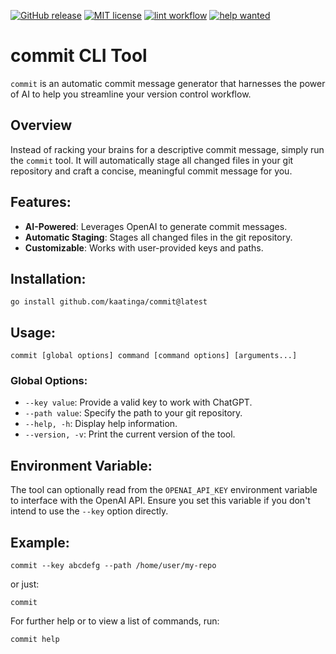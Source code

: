 [![GitHub release](https://img.shields.io/github/release/kaatinga/commit.svg)](https://github.com/kaatinga/commit/releases)
[![MIT license](https://img.shields.io/badge/License-MIT-blue.svg)](https://github.com/kaatinga/commit/blob/main/LICENSE)
[![lint workflow](https://github.com/kaatinga/commit/actions/workflows/golangci-lint.yml/badge.svg)](https://github.com/kaatinga/commit/actions?query=workflow%3Alinter)
[![help wanted](https://img.shields.io/badge/Help%20wanted-True-yellow.svg)](https://github.com/kaatinga/commit/issues?q=is%3Aopen+is%3Aissue+label%3A%22help+wanted%22)

# commit CLI Tool

`commit` is an automatic commit message generator that harnesses the power of AI to help you streamline your version
control workflow.

## Overview

Instead of racking your brains for a descriptive commit message, simply run the `commit` tool. It will automatically
stage all changed files in your git repository and craft a concise, meaningful commit message for you.

## Features:

- **AI-Powered**: Leverages OpenAI to generate commit messages.
- **Automatic Staging**: Stages all changed files in the git repository.
- **Customizable**: Works with user-provided keys and paths.

## Installation:

    go install github.com/kaatinga/commit@latest

## Usage:

    commit [global options] command [command options] [arguments...]

### Global Options:

- `--key value`: Provide a valid key to work with ChatGPT.
- `--path value`: Specify the path to your git repository.
- `--help, -h`: Display help information.
- `--version, -v`: Print the current version of the tool.

## Environment Variable:

The tool can optionally read from the `OPENAI_API_KEY` environment variable to interface with the OpenAI API. Ensure you
set this variable if you don't intend to use the `--key` option directly.

## Example:

    commit --key abcdefg --path /home/user/my-repo

or just:

    commit

For further help or to view a list of commands, run:

    commit help
